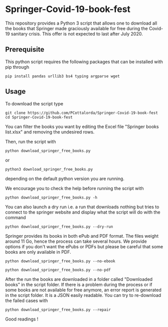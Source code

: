 # Springer-Covid-19-book-fest
This repository provides a Python 3 script that allows one to download all the books that Springer made graciously available for free during the Covid-19 sanitary crisis. This offer is not expected to last after July 2020.  

## Prerequisite
This python script requires the following packages that can be installed with pip through
```
pip install pandas urllib3 bs4 typing argparse wget
```

## Usage
To download the script type
```
git clone https://github.com/PCottalorda/Springer-Covid-19-book-fest
cd Springer-Covid-19-book-fest
```
You can filter the books you want by editing the Excel file "Springer books list.xlsx" and removing the undesired rows.

Then, run the script with
```
python download_springer_free_books.py
```
or
```
python3 download_springer_free_books.py
```
depending on the default python version you are running.

We encourage you to check the help before running the script with
```
python download_springer_free_books.py -h
```
You can also launch a dry run i.e. a run that downloads nothing but tries to connect to the springer website and display what the script will do with the command
```
python download_springer_free_books.py --dry-run
```
Springer provides its books in both ePub and PDF format. The files weight around 11 Go, hence the process can take several hours. We provide options if you don't want the ePubs or PDFs but please be careful that some books are only available in PDF.
```
python download_springer_free_books.py --no-ebook
```
```
python download_springer_free_books.py --no-pdf
```

After the run the books are downloaded in a folder called "Downloaded books" in the script folder. If there is a problem during the process or if some books are not available for free anymore, an error report is generated in the script folder. It is a JSON easily readable. You can try to re-download the failed cases with
```
python download_springer_free_books.py --repair
```

Good readings !
